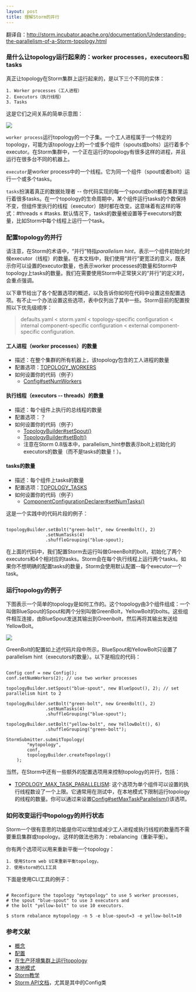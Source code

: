 ```yaml
---
layout: post
title: 理解Storm的并行
---
```


翻译自：http://storm.incubator.apache.org/documentation/Understanding-the-parallelism-of-a-Storm-topology.html

### 是什么让topology运行起来的：worker processes，executeors和tasks

真正让topology在Storm集群上运行起来的，是以下三个不同的实体：

	1. Worker processes（工人进程）
    2. Executors（执行线程）
    3. Tasks
    
这是它们之间关系的简单示意图：

![](http://storm.incubator.apache.org/documentation/images/relationships-worker-processes-executors-tasks.png)

`worker process`运行topology的一个子集。一个工人进程属于一个特定的topology，可能为该topology上的一个或多个组件（spouts或bolts）运行着多个executor。在Storm集群中，一个正在运行的topology有很多这样的进程，并且运行在很多台不同的机器上。

`executor`是worker process中的一个线程。它为同一个组件（spout或者bolt）运行一个或多个tasks。

`tasks`扮演着真正的数据处理者 -- 你代码实现的每一个spout或bolt都在集群里运行着很多tasks。在一个topology的生命周期中，某个组件运行tasks的个数保持不变，但组件里执行的线程（executor）随时都在改变。这意味着有这样的等式：#threads ≤ #tasks. 默认情况下，tasks的数量被设置等于executors的数量，比如Storm中每个线程上运行一个task。

### 配置topology的并行

请注意，在Storm的术语中，“并行”特指*parallelism
 hint*，表示一个组件初始化时候executor（线程）的数量。在本文档中，我们使用“并行”更宽泛的意义，既表示你可以设置的executor数量，也表示worker processes的数量和Storm中topology上tasks的数量。我们在需要使用Storm中正常狭义的“并行”的定义时，会重点强调。

以下章节给出了各个配置选项的概述，以及告诉你如何在代码中设置这些配置选项。有不止一个办法设置这些选项，表中仅列出了其中一些。Storm目前的配置按照以下优先级顺序：

>defaults.yaml < storm.yaml < topology-specific configuration < internal component-specific configuration < external component-specific configuration.

#### 工人进程（worker processes）的数量

* 描述：在整个集群的所有机器上，该topology包含的工人进程的数量
* 配置选项：[TOPOLOGY_WORKERS](http://storm.incubator.apache.org/apidocs/backtype/storm/Config.html#TOPOLOGY_WORKERS)
* 如何设置你的代码（例子）
	* [Config#setNumWorkers](http://storm.incubator.apache.org/apidocs/backtype/storm/Config.html)


#### 执行线程（executors -- threads）的数量

* 描述：每个组件上执行的总线程的数量
* 配置选项：？
* 如何设置你的代码（例子）
	* [TopologyBuilder#setSpout()](http://storm.incubator.apache.org/apidocs/backtype/storm/topology/TopologyBuilder.html)
    * [TopologyBuilder#setBolt()](http://storm.incubator.apache.org/apidocs/backtype/storm/topology/TopologyBuilder.html)
    * 注意在Storm 0.8版本中，parallelism_hint参数表示bolt上初始化的executors的数量（而不是tasks的数量！）。

#### tasks的数量

* 描述：每个组件上tasks的数量
* 配置选项：[TOPOLOGY_TASKS](http://storm.incubator.apache.org/apidocs/backtype/storm/Config.html#TOPOLOGY_TASKS)
* 如何设置你的代码（例子）
	* [ComponentConfigurationDeclarer#setNumTasks()](http://storm.incubator.apache.org/apidocs/backtype/storm/topology/ComponentConfigurationDeclarer.html)
    
这是一个实践中的代码片段的例子：

<pre><code class="language-java">
topologyBuilder.setBolt("green-bolt", new GreenBolt(), 2)
               .setNumTasks(4)
               .shuffleGrouping("blue-spout);
</code></pre>

在上面的代码中，我们配置Storm去运行叫做GreenBolt的bolt，初始化了两个executors和4个相对应的tasks。Storm会在每个执行线程上运行两个tasks。如果你不想明确的配置tasks的数量，Storm会使用默认配置--每个executor一个task。

### 运行topology的例子

下图表示一个简单的topology是如何工作的。这个topology由3个组件组成：一个叫做BlueSpout的Spout和两个分别叫做GreenBolt，YellowBolt的bolts。这些组件相互连接，由BlueSpout发送其输出到Greenbolt，然后再将其输出发送给YellowBolt。

![](http://storm.incubator.apache.org/documentation/images/example-of-a-running-topology.png)

GreenBolt的配置如上述代码片段中所示，BlueSpout和YellowBolt只设置了parallelism hint（executors的数量）。以下是相应的代码：

<pre><code class="language-java">
Config conf = new Config();
conf.setNumWorkers(2); // use two worker processes

topologyBuilder.setSpout("blue-spout", new BlueSpout(), 2); // set parallelism hint to 2

topologyBuilder.setBolt("green-bolt", new GreenBolt(), 2)
               .setNumTasks(4)
               .shuffleGrouping("blue-spout");

topologyBuilder.setBolt("yellow-bolt", new YellowBolt(), 6)
               .shuffleGrouping("green-bolt");

StormSubmitter.submitTopology(
        "mytopology",
        conf,
        topologyBuilder.createTopology()
    );
</code></pre>

当然，在Storm中还有一些额外的配置选项用来控制topology的并行，包括：

* [TOPOLOGY_MAX_TASK_PARALLELISM](http://storm.incubator.apache.org/apidocs/backtype/storm/Config.html#TOPOLOGY_MAX_TASK_PARALLELISM): 这个选项为单个组件可以设置的执行线程数设了一个上限。它通常用在测试中，在本地模式下限制运行topology的线程的数量。你可以通过来设置[Config#setMaxTaskParallelism()](http://storm.incubator.apache.org/apidocs/backtype/storm/Config.html)该选项。

### 如何改变运行中topology的并行状态

Storm一个很有意思的功能是你可以增加或减少工人进程或执行线程的数量而不需要重启集群或topology。这样的做法也称为：rebalancing（重新平衡）。

你有两个选项可以用来重新平衡一个topology：

	1. 使用Storm web UI来重新平衡topology。
    2. 使用storm的CLI工具
 
下面是使用CLI工具的例子：

<pre><code class="language-bash">
# Reconfigure the topology "mytopology" to use 5 worker processes,
# the spout "blue-spout" to use 3 executors and
# the bolt "yellow-bolt" to use 10 executors.

$ storm rebalance mytopology -n 5 -e blue-spout=3 -e yellow-bolt=10
</code></pre>

### 参考文献

* [概念](http://storm.incubator.apache.org/documentation/Concepts.html)
* [配置](http://storm.incubator.apache.org/documentation/Configuration.html)
* [在生产环境集群上运行topology](http://storm.incubator.apache.org/documentation/Running-topologies-on-a-production-cluster.html)
* [本地模式](http://storm.incubator.apache.org/documentation/Local-mode.html)
* [Storm教学](http://storm.incubator.apache.org/documentation/Tutorial.html)
* [Storm API文档](http://storm.incubator.apache.org/apidocs/)，尤其是其中的Config类
   
